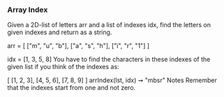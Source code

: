 ### Array Index

Given a 2D-list of letters arr and a list of indexes idx, find the letters on given indexes and return as a string.

arr = [
["m", "u", "b"],
["a", "s", "h"],
["i", "r", "1"]
]

idx = [1, 3, 5, 8]
You have to find the characters in these indexes of the given list if you think of the indexes as:

[
[1, 2, 3],
[4, 5, 6],
[7, 8, 9]
]
arrIndex(lst, idx) ➞ "mbsr"
Notes
Remember that the indexes start from one and not zero.
